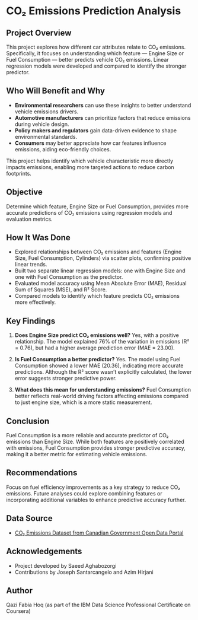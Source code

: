 # CO₂ Emissions Prediction Analysis

## Project Overview

This project explores how different car attributes relate to CO₂ emissions. Specifically, it focuses on understanding which feature — Engine Size or Fuel Consumption — better predicts vehicle CO₂ emissions. Linear regression models were developed and compared to identify the stronger predictor.

## Who Will Benefit and Why

* **Environmental researchers** can use these insights to better understand vehicle emissions drivers.
* **Automotive manufacturers** can prioritize factors that reduce emissions during vehicle design.
* **Policy makers and regulators** gain data-driven evidence to shape environmental standards.
* **Consumers** may better appreciate how car features influence emissions, aiding eco-friendly choices.

This project helps identify which vehicle characteristic more directly impacts emissions, enabling more targeted actions to reduce carbon footprints.

## Objective

Determine which feature, Engine Size or Fuel Consumption, provides more accurate predictions of CO₂ emissions using regression models and evaluation metrics.

## How It Was Done

* Explored relationships between CO₂ emissions and features (Engine Size, Fuel Consumption, Cylinders) via scatter plots, confirming positive linear trends.
* Built two separate linear regression models: one with Engine Size and one with Fuel Consumption as the predictor.
* Evaluated model accuracy using Mean Absolute Error (MAE), Residual Sum of Squares (MSE), and R² Score.
* Compared models to identify which feature predicts CO₂ emissions more effectively.

## Key Findings

1. **Does Engine Size predict CO₂ emissions well?**
   Yes, with a positive relationship. The model explained 76% of the variation in emissions (R² = 0.76), but had a higher average prediction error (MAE = 23.00).

2. **Is Fuel Consumption a better predictor?**
   Yes. The model using Fuel Consumption showed a lower MAE (20.36), indicating more accurate predictions. Although the R² score wasn’t explicitly calculated, the lower error suggests stronger predictive power.

3. **What does this mean for understanding emissions?**
   Fuel Consumption better reflects real-world driving factors affecting emissions compared to just engine size, which is a more static measurement.

## Conclusion

Fuel Consumption is a more reliable and accurate predictor of CO₂ emissions than Engine Size. While both features are positively correlated with emissions, Fuel Consumption provides stronger predictive accuracy, making it a better metric for estimating vehicle emissions.

## Recommendations

Focus on fuel efficiency improvements as a key strategy to reduce CO₂ emissions. Future analyses could explore combining features or incorporating additional variables to enhance predictive accuracy further.

## Data Source

* [CO₂ Emissions Dataset from Canadian Government Open Data Portal](https://open.canada.ca/data/en/dataset/98f1a129-f628-4ce4-b24d-6f16bf24dd64)

## Acknowledgements

* Project developed by Saeed Aghabozorgi
* Contributions by Joseph Santarcangelo and Azim Hirjani

## Author

Qazi Fabia Hoq
(as part of the IBM Data Science Professional Certificate on Coursera)

